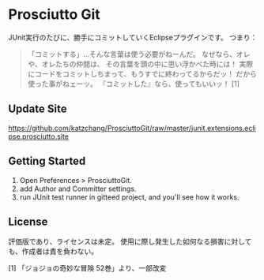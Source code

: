 Prosciutto Git
=============

JUnit実行のたびに、勝手にコミットしていくEclipseプラグインです。
つまり：

>「コミットする」…そんな言葉は使う必要がねーんだ。
>なぜなら、オレや、オレたちの仲間は、
>その言葉を頭の中に思い浮かべた時には！
>実際にコードをコミットしちまって、もうすでに終わってるからだッ！
>だから使った事がねェーッ。
>『コミットした』なら、使ってもいいッ！
[1]

Update Site
-------
https://github.com/katzchang/ProsciuttoGit/raw/master/junit.extensions.eclipse.prosciutto.site

Getting Started
-------
1. Open Preferences > ProsciuttoGit.
2. add Author and Committer settings.
3. run JUnit test runner in gitteed project, and you'll see how it works.

License
-------
評価版であり、ライセンスは未定。
使用に際し発生した如何なる損害に対しても、作成者は責を負わない。

[1] 「ジョジョの奇妙な冒険 52巻」より、一部改変
